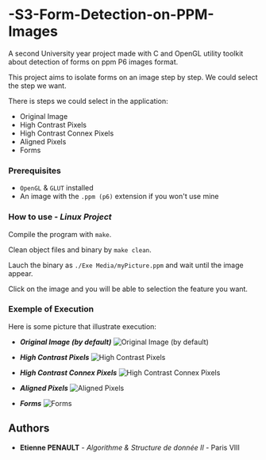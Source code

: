 # -S3-Form-Detection-on-PPM-Images

A second University year project made with C and OpenGL utility toolkit about detection of forms on ppm P6 images format.

This project aims to isolate forms on an image step by step. We could select the step we want.

There is steps we could select in the application:
  * Original Image
  * High Contrast Pixels
  * High Contrast Connex Pixels
  * Aligned Pixels
  * Forms
  
### Prerequisites

- ```OpenGL``` & ```GLUT``` installed
- An image with the ```.ppm (p6)``` extension if you won't use mine

### How to use - *Linux Project*

Compile the program with ```make```.

Clean object files and binary by ```make clean```.

Lauch the binary as ```./Exe Media/myPicture.ppm``` and wait until the image appear.

Click on the image and you will be able to selection the feature you want.

### Exemple of Execution

Here is some picture that illustrate execution:

- ***Original Image (by default)***
![Original Image (by default)](https://github.com/3t13nn3/-S3-Form-Detection-on-PPM-Images/blob/master/Execution%20Pic/1.png)

- ***High Contrast Pixels***
![High Contrast Pixels](https://github.com/3t13nn3/-S3-Form-Detection-on-PPM-Images/blob/master/Execution%20Pic/2.png)

- ***High Contrast Connex Pixels***
![High Contrast Connex Pixels](https://github.com/3t13nn3/-S3-Form-Detection-on-PPM-Images/blob/master/Execution%20Pic/3.png)

- ***Aligned Pixels***
![Aligned Pixels](https://github.com/3t13nn3/-S3-Form-Detection-on-PPM-Images/blob/master/Execution%20Pic/4.png)

- ***Forms***
![Forms](https://github.com/3t13nn3/-S3-Form-Detection-on-PPM-Images/blob/master/Execution%20Pic/5.png)


## Authors

* **Etienne PENAULT** - *Algorithme & Structure de donnée II* - Paris VIII
